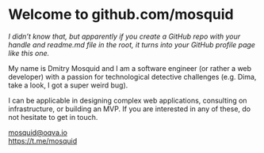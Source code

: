 # Welcome to github.com/mosquid


_I didn’t know that, but apparently if you create a GitHub repo with your handle and readme.md file in the root, it turns into your GitHub profile page like this one._

My name is Dmitry Mosquid and I am a software engineer (or rather a web developer) with a passion for technological detective challenges (e.g. Dima, take a look, I got a super weird bug).

I can be applicable in designing complex web applications, consulting on infrastructure, or building an MVP. If you are interested in any of these, do not hesitate to get in touch.

mosquid@oqva.io  
https://t.me/mosquid


